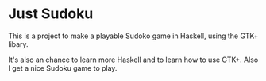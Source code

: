 Just Sudoku
============

This is a project to make a playable Sudoko game in Haskell, using the GTK+ libary.

It's also an chance to learn more Haskell and to learn how to use GTK+. Also I get a nice Sudoku game to play.
